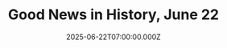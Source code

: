 ---
title: "Good News in History, June 22"
date: 2025-06-22T07:00:00.000Z
category: Human Kindness
externalLink: "https://www.goodnewsnetwork.org/events060622/"
image: ""
excerpt: "87 years ago today, Joe Louis knocked out Max Schmeling in a re-match of perhaps the most famous fight series in history. It completely transcended the sport, as taking place in the months leading up to the Second World War, the fight between a black man born in Alabama versus a white German became a […] The post Good News…"
---